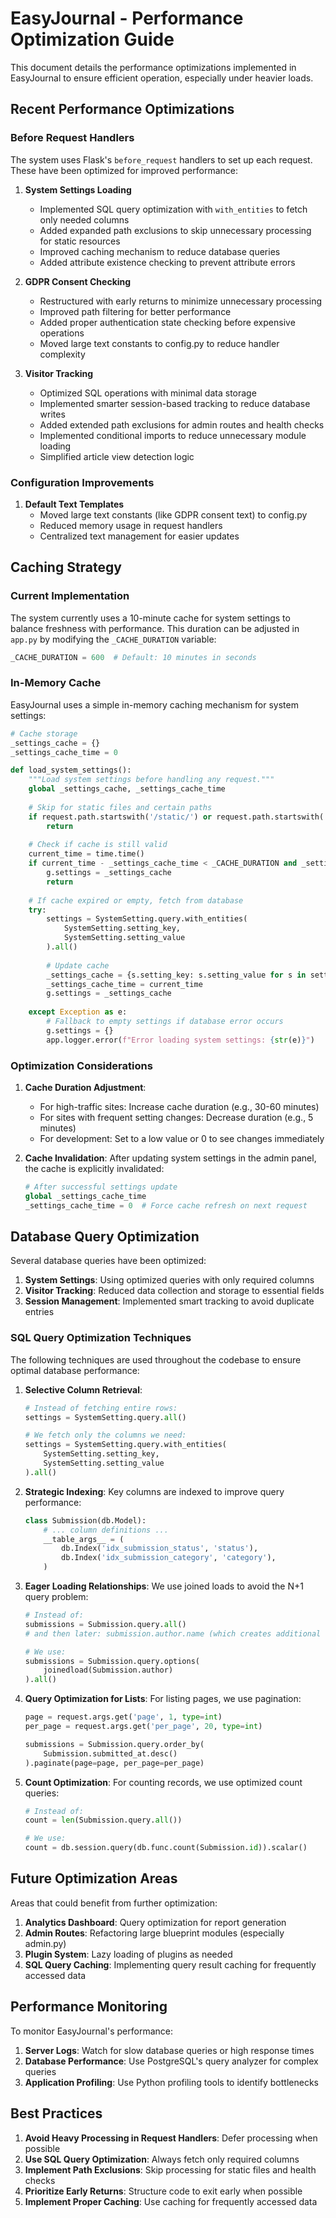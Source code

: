 # EasyJournal - Performance Optimization Guide

This document details the performance optimizations implemented in EasyJournal to ensure efficient operation, especially under heavier loads.

## Recent Performance Optimizations

### Before Request Handlers

The system uses Flask's `before_request` handlers to set up each request. These have been optimized for improved performance:

1. **System Settings Loading**
   - Implemented SQL query optimization with `with_entities` to fetch only needed columns
   - Added expanded path exclusions to skip unnecessary processing for static resources
   - Improved caching mechanism to reduce database queries
   - Added attribute existence checking to prevent attribute errors

2. **GDPR Consent Checking**
   - Restructured with early returns to minimize unnecessary processing
   - Improved path filtering for better performance
   - Added proper authentication state checking before expensive operations
   - Moved large text constants to config.py to reduce handler complexity

3. **Visitor Tracking**
   - Optimized SQL operations with minimal data storage
   - Implemented smarter session-based tracking to reduce database writes
   - Added extended path exclusions for admin routes and health checks
   - Implemented conditional imports to reduce unnecessary module loading
   - Simplified article view detection logic

### Configuration Improvements

1. **Default Text Templates**
   - Moved large text constants (like GDPR consent text) to config.py
   - Reduced memory usage in request handlers
   - Centralized text management for easier updates

## Caching Strategy

### Current Implementation

The system currently uses a 10-minute cache for system settings to balance freshness with performance. This duration can be adjusted in `app.py` by modifying the `_CACHE_DURATION` variable:

```python
_CACHE_DURATION = 600  # Default: 10 minutes in seconds
```

### In-Memory Cache

EasyJournal uses a simple in-memory caching mechanism for system settings:

```python
# Cache storage
_settings_cache = {}
_settings_cache_time = 0

def load_system_settings():
    """Load system settings before handling any request."""
    global _settings_cache, _settings_cache_time
    
    # Skip for static files and certain paths
    if request.path.startswith('/static/') or request.path.startswith('/uploads/'):
        return
    
    # Check if cache is still valid
    current_time = time.time()
    if current_time - _settings_cache_time < _CACHE_DURATION and _settings_cache:
        g.settings = _settings_cache
        return
    
    # If cache expired or empty, fetch from database
    try:
        settings = SystemSetting.query.with_entities(
            SystemSetting.setting_key, 
            SystemSetting.setting_value
        ).all()
        
        # Update cache
        _settings_cache = {s.setting_key: s.setting_value for s in settings}
        _settings_cache_time = current_time
        g.settings = _settings_cache
        
    except Exception as e:
        # Fallback to empty settings if database error occurs
        g.settings = {}
        app.logger.error(f"Error loading system settings: {str(e)}")
```

### Optimization Considerations

1. **Cache Duration Adjustment**:
   - For high-traffic sites: Increase cache duration (e.g., 30-60 minutes)
   - For sites with frequent setting changes: Decrease duration (e.g., 5 minutes)
   - For development: Set to a low value or 0 to see changes immediately

2. **Cache Invalidation**:
   After updating system settings in the admin panel, the cache is explicitly invalidated:
   ```python
   # After successful settings update
   global _settings_cache_time
   _settings_cache_time = 0  # Force cache refresh on next request
   ```

## Database Query Optimization

Several database queries have been optimized:

1. **System Settings**: Using optimized queries with only required columns
2. **Visitor Tracking**: Reduced data collection and storage to essential fields
3. **Session Management**: Implemented smart tracking to avoid duplicate entries

### SQL Query Optimization Techniques

The following techniques are used throughout the codebase to ensure optimal database performance:

1. **Selective Column Retrieval**:
   ```python
   # Instead of fetching entire rows:
   settings = SystemSetting.query.all()
   
   # We fetch only the columns we need:
   settings = SystemSetting.query.with_entities(
       SystemSetting.setting_key, 
       SystemSetting.setting_value
   ).all()
   ```

2. **Strategic Indexing**:
   Key columns are indexed to improve query performance:
   ```python
   class Submission(db.Model):
       # ... column definitions ...
       __table_args__ = (
           db.Index('idx_submission_status', 'status'),
           db.Index('idx_submission_category', 'category'),
       )
   ```

3. **Eager Loading Relationships**:
   We use joined loads to avoid the N+1 query problem:
   ```python
   # Instead of:
   submissions = Submission.query.all()
   # and then later: submission.author.name (which creates additional queries)
   
   # We use:
   submissions = Submission.query.options(
       joinedload(Submission.author)
   ).all()
   ```

4. **Query Optimization for Lists**:
   For listing pages, we use pagination:
   ```python
   page = request.args.get('page', 1, type=int)
   per_page = request.args.get('per_page', 20, type=int)
   
   submissions = Submission.query.order_by(
       Submission.submitted_at.desc()
   ).paginate(page=page, per_page=per_page)
   ```

5. **Count Optimization**:
   For counting records, we use optimized count queries:
   ```python
   # Instead of:
   count = len(Submission.query.all())
   
   # We use:
   count = db.session.query(db.func.count(Submission.id)).scalar()
   ```

## Future Optimization Areas

Areas that could benefit from further optimization:

1. **Analytics Dashboard**: Query optimization for report generation
2. **Admin Routes**: Refactoring large blueprint modules (especially admin.py)
3. **Plugin System**: Lazy loading of plugins as needed
4. **SQL Query Caching**: Implementing query result caching for frequently accessed data

## Performance Monitoring

To monitor EasyJournal's performance:

1. **Server Logs**: Watch for slow database queries or high response times
2. **Database Performance**: Use PostgreSQL's query analyzer for complex queries
3. **Application Profiling**: Use Python profiling tools to identify bottlenecks

## Best Practices

1. **Avoid Heavy Processing in Request Handlers**: Defer processing when possible
2. **Use SQL Query Optimization**: Always fetch only required columns
3. **Implement Path Exclusions**: Skip processing for static files and health checks
4. **Prioritize Early Returns**: Structure code to exit early when possible
5. **Implement Proper Caching**: Use caching for frequently accessed data
